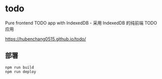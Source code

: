 # todo
Pure frontend TODO app with IndexedDB - 采用 IndexedDB 的纯前端 TODO 应用

https://hubenchang0515.github.io/todo/

## 部署

```
npm run build
npm run deploy
```